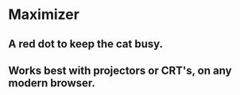 # Maximizer
## A red dot to keep the cat busy.
## Works best with projectors or CRT's, on any modern browser.